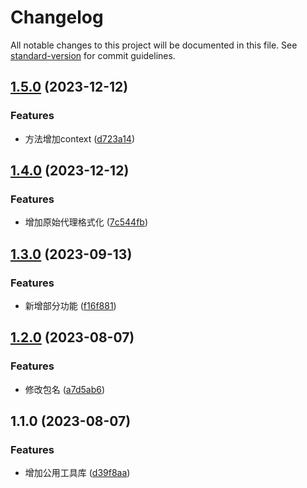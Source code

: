 # Changelog

All notable changes to this project will be documented in this file. See [standard-version](https://github.com/conventional-changelog/standard-version) for commit guidelines.

## [1.5.0](https://github.com/zx106kg/go-proxy/compare/v1.4.0...v1.5.0) (2023-12-12)


### Features

* 方法增加context ([d723a14](https://github.com/zx106kg/go-proxy/commit/d723a1491297a363f1fab86c10e434ec70e418b6))

## [1.4.0](https://ghproxy.com///compare/v1.3.0...v1.4.0) (2023-12-12)


### Features

* 增加原始代理格式化 ([7c544fb](https://ghproxy.com///commit/7c544fbfc16e314a41d85eda3fb29bac3d620e9e))

## [1.3.0](https://ghproxy.com///compare/v1.2.0...v1.3.0) (2023-09-13)


### Features

* 新增部分功能 ([f16f881](https://ghproxy.com///commit/f16f881f95612c3dabf5a7617e24fb2740b2c798))

## [1.2.0](https://ghproxy.com///compare/v1.1.0...v1.2.0) (2023-08-07)


### Features

* 修改包名 ([a7d5ab6](https://ghproxy.com///commit/a7d5ab6a9b64b56eb84b29cf3ed518fd5830d912))

## 1.1.0 (2023-08-07)


### Features

* 增加公用工具库 ([d39f8aa](https://ghproxy.com///commit/d39f8aa825cec64c472679f32e53bae091d82fbe))
